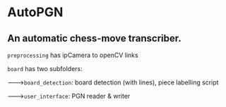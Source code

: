 # AutoPGN
## An automatic chess-move transcriber.

`preprocessing` has ipCamera to openCV links

`board` has two subfolders:

--->`board_detection`: board detection (with lines), piece labelling script

--->`user_interface`: PGN reader & writer
